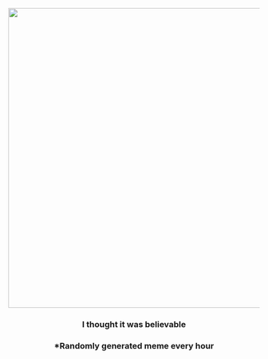 <p align="center">
        <img src="https://i.redd.it/6hlymzr7u7g91.jpg" width="600" height="600">
        </p>
        <h3 align="center">I thought it was believable</h3>
        <h3 align="center">*Randomly generated meme every hour</h3>
    